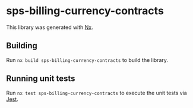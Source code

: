 # sps-billing-currency-contracts

This library was generated with [Nx](https://nx.dev).

## Building

Run `nx build sps-billing-currency-contracts` to build the library.

## Running unit tests

Run `nx test sps-billing-currency-contracts` to execute the unit tests via [Jest](https://jestjs.io).
